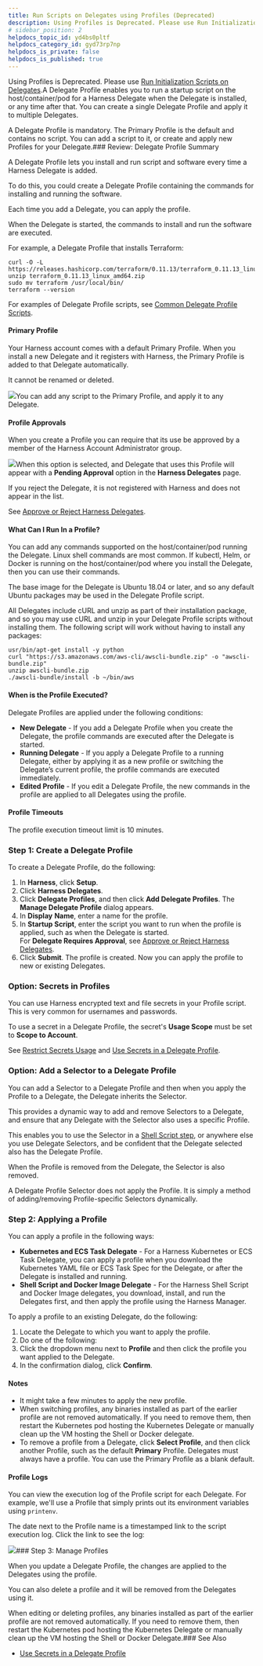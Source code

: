 ```yaml
---
title: Run Scripts on Delegates using Profiles (Deprecated)
description: Using Profiles is Deprecated. Please use Run Initialization Scripts on Delegates. A Delegate Profile enables you to run a startup script on the host/container/pod for a Harness Delegate when the Dele…
# sidebar_position: 2
helpdocs_topic_id: yd4bs0pltf
helpdocs_category_id: gyd73rp7np
helpdocs_is_private: false
helpdocs_is_published: true
---
```


Using Profiles is Deprecated. Please use [Run Initialization Scripts on Delegates](/article/ul6qktixip-run-initialization-scripts-on-delegates).A Delegate Profile enables you to run a startup script on the host/container/pod for a Harness Delegate when the Delegate is installed, or any time after that. You can create a single Delegate Profile and apply it to multiple Delegates.

A Delegate Profile is mandatory. The Primary Profile is the default and contains no script. You can add a script to it, or create and apply new Profiles for your Delegate.### Review: Delegate Profile Summary

A Delegate Profile lets you install and run script and software every time a Harness Delegate is added.

To do this, you could create a Delegate Profile containing the commands for installing and running the software.

Each time you add a Delegate, you can apply the profile.

When the Delegate is started, the commands to install and run the software are executed.

For example, a Delegate Profile that installs Terraform:


```
curl -O -L https://releases.hashicorp.com/terraform/0.11.13/terraform_0.11.13_linux_amd64.zip  
unzip terraform_0.11.13_linux_amd64.zip  
sudo mv terraform /usr/local/bin/  
terraform --version
```
For examples of Delegate Profile scripts, see [Common Delegate Profile Scripts](/article/nxhlbmbgkj-common-delegate-profile-scripts).

#### Primary Profile

Your Harness account comes with a default Primary Profile. When you install a new Delegate and it registers with Harness, the Primary Profile is added to that Delegate automatically.

It cannot be renamed or deleted.

![](https://files.helpdocs.io/kw8ldg1itf/articles/h9tkwmkrm7/1586560944301/image.png)You can add any script to the Primary Profile, and apply it to any Delegate.

#### Profile Approvals

When you create a Profile you can require that its use be approved by a member of the Harness Account Administrator group.

![](https://files.helpdocs.io/kw8ldg1itf/articles/h9tkwmkrm7/1588958608354/image.png)When this option is selected, and Delegate that uses this Profile will appear with a **Pending Approval** option in the **Harness Delegates** page.

If you reject the Delegate, it is not registered with Harness and does not appear in the list.

See [Approve or Reject Harness Delegates](/article/2uhtcqzaio-approve-or-reject-harness-delegates).

#### What Can I Run In a Profile?

You can add any commands supported on the host/container/pod running the Delegate. Linux shell commands are most common. If kubectl, Helm, or Docker is running on the host/container/pod where you install the Delegate, then you can use their commands.

The base image for the Delegate is Ubuntu 18.04 or later, and so any default Ubuntu packages may be used in the Delegate Profile script.

All Delegates include cURL and unzip as part of their installation package, and so you may use cURL and unzip in your Delegate Profile scripts without installing them. The following script will work without having to install any packages:


```
usr/bin/apt-get install -y python  
curl "https://s3.amazonaws.com/aws-cli/awscli-bundle.zip" -o "awscli-bundle.zip"  
unzip awscli-bundle.zip  
./awscli-bundle/install -b ~/bin/aws
```
#### When is the Profile Executed?

Delegate Profiles are applied under the following conditions:

* **New Delegate** - If you add a Delegate Profile when you create the Delegate, the profile commands are executed after the Delegate is started.
* **Running Delegate** - If you apply a Delegate Profile to a running Delegate, either by applying it as a new profile or switching the Delegate’s current profile, the profile commands are executed immediately.
* **Edited Profile** - If you edit a Delegate Profile, the new commands in the profile are applied to all Delegates using the profile.

#### Profile Timeouts

The profile execution timeout limit is 10 minutes.

### Step 1: Create a Delegate Profile

To create a Delegate Profile, do the following:

1. In **Harness**, click **Setup**.
2. Click **Harness Delegates**.
3. Click **Delegate Profiles**, and then click **Add Delegate Profiles**. The **Manage Delegate Profile** dialog appears.
4. In **Display** **Name**, enter a name for the profile.
5. In **Startup Script**, enter the script you want to run when the profile is applied, such as when the Delegate is started.  
For **Delegate Requires Approval**, see [Approve or Reject Harness Delegates](/article/2uhtcqzaio-approve-or-reject-harness-delegates).
6. Click **Submit**. The profile is created. Now you can apply the profile to new or existing Delegates.

### Option: Secrets in Profiles

You can use Harness encrypted text and file secrets in your Profile script. This is very common for usernames and passwords.

To use a secret in a Delegate Profile, the secret's **Usage Scope** must be set to **Scope to Account**.

See [Restrict Secrets Usage](/article/e5q9qcho4y-restrict-secrets-usage) and [Use Secrets in a Delegate Profile](/article/imzgiz9h41-use-a-secret-in-a-delegate-profile).

### Option: Add a Selector to a Delegate Profile

You can add a Selector to a Delegate Profile and then when you apply the Profile to a Delegate, the Delegate inherits the Selector.

This provides a dynamic way to add and remove Selectors to a Delegate, and ensure that any Delegate with the Selector also uses a specific Profile.

This enables you to use the Selector in a [Shell Script step](/article/1fjrjbau7x-capture-shell-script-step-output), or anywhere else you use Delegate Selectors, and be confident that the Delegate selected also has the Delegate Profile.

When the Profile is removed from the Delegate, the Selector is also removed.

A Delegate Profile Selector does not apply the Profile. It is simply a method of adding/removing Profile-specific Selectors dynamically.

### Step 2: Applying a Profile

You can apply a profile in the following ways:

* **Kubernetes and ECS Task Delegate** - For a Harness Kubernetes or ECS Task Delegate, you can apply a profile when you download the Kubernetes YAML file or ECS Task Spec for the Delegate, or after the Delegate is installed and running.
* **Shell Script and Docker Image Delegate** - For the Harness Shell Script and Docker Image delegates, you download, install, and run the Delegates first, and then apply the profile using the Harness Manager.

To apply a profile to an existing Delegate, do the following:

1. Locate the Delegate to which you want to apply the profile.
2. Do one of the following:
3. Click the dropdown menu next to **Profile** and then click the profile you want applied to the Delegate.
4. In the confirmation dialog, click **Confirm**.

#### Notes

* It might take a few minutes to apply the new profile.
* When switching profiles, any binaries installed as part of the earlier profile are not removed automatically. If you need to remove them, then restart the Kubernetes pod hosting the Kubernetes Delegate or manually clean up the VM hosting the Shell or Docker delegate.
* To remove a profile from a Delegate, click **Select Profile**, and then click another Profile, such as the default **Primary** Profile. Delegates must always have a profile. You can use the Primary Profile as a blank default.

#### Profile Logs

You can view the execution log of the Profile script for each Delegate. For example, we'll use a Profile that simply prints out its environment variables using `printenv`.

The date next to the Profile name is a timestamped link to the script execution log. Click the link to see the log:

![](https://files.helpdocs.io/kw8ldg1itf/articles/h9tkwmkrm7/1554829487188/image.png)### Step 3: Manage Profiles

When you update a Delegate Profile, the changes are applied to the Delegates using the profile.

You can also delete a profile and it will be removed from the Delegates using it.

When editing or deleting profiles, any binaries installed as part of the earlier profile are not removed automatically. If you need to remove them, then restart the Kubernetes pod hosting the Kubernetes Delegate or manually clean up the VM hosting the Shell or Docker Delegate.### See Also

* [Use Secrets in a Delegate Profile](/article/imzgiz9h41-use-a-secret-in-a-delegate-profile)

